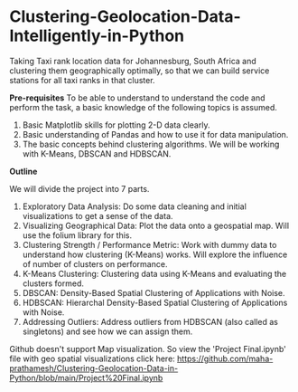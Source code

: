 # Clustering-Geolocation-Data-Intelligently-in-Python
Taking Taxi rank location data for Johannesburg, South Africa and clustering them geographically optimally, so that we can build service stations for all taxi ranks in that cluster. 

<B>Pre-requisites</B>
To be able to understand to understand the code and perform the task, a basic knowledge of the following topics is assumed. 
1. Basic Matplotlib skills for plotting 2-D data clearly.
2. Basic understanding of Pandas and how to use it for data manipulation.
3. The basic concepts behind clustering algorithms. We will be working with K-Means, DBSCAN and HDBSCAN.


<b>Outline</b>

We will divide the project into 7 parts.
1. Exploratory Data Analysis: Do some data cleaning and initial visualizations to get a sense of the data. 
2. Visualizing Geographical Data: Plot the data onto a geospatial map. Will use the folium library for this. 
3. Clustering Strength / Performance Metric: Work with dummy data to understand how clustering (K-Means) works. Will explore the influence of number of clusters on performance.
4. K-Means Clustering: Clustering data using K-Means and evaluating the clusters formed.
5. DBSCAN: Density-Based Spatial Clustering of Applications with Noise. 
6. HDBSCAN: Hierarchal Density-Based Spatial Clustering of Applications with Noise.
7. Addressing Outliers: Address outliers from HDBSCAN (also called as singletons) and see how we can assign them. 


Github doesn't support Map visualization. So view the 'Project Final.ipynb' file with geo spatial visualizations click here:
https://github.com/maha-prathamesh/Clustering-Geolocation-Data-in-Python/blob/main/Project%20Final.ipynb

